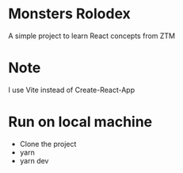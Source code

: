 # Monsters Rolodex

A simple project to learn React concepts from ZTM

# Note

I use Vite instead of Create-React-App

# Run on local machine

- Clone the project
- yarn
- yarn dev
